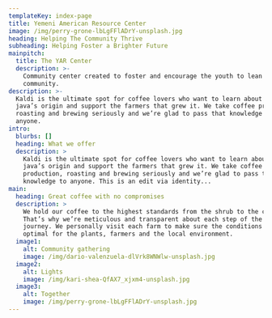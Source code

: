 ```yaml
---
templateKey: index-page
title: Yemeni American Resource Center
image: /img/perry-grone-lbLgFFlADrY-unsplash.jpg
heading: Helping The Community Thrive
subheading: Helping Foster a Brighter Future
mainpitch:
  title: The YAR Center
  description: >-
    Community center created to foster and encourage the youth to lean on their
    community.
description: >-
  Kaldi is the ultimate spot for coffee lovers who want to learn about their
  java’s origin and support the farmers that grew it. We take coffee production,
  roasting and brewing seriously and we’re glad to pass that knowledge to
  anyone.
intro:
  blurbs: []
  heading: What we offer
  description: >
    Kaldi is the ultimate spot for coffee lovers who want to learn about their
    java’s origin and support the farmers that grew it. We take coffee
    production, roasting and brewing seriously and we’re glad to pass that
    knowledge to anyone. This is an edit via identity...
main:
  heading: Great coffee with no compromises
  description: >
    We hold our coffee to the highest standards from the shrub to the cup.
    That’s why we’re meticulous and transparent about each step of the coffee’s
    journey. We personally visit each farm to make sure the conditions are
    optimal for the plants, farmers and the local environment.
  image1:
    alt: Community gathering
    image: /img/dario-valenzuela-dlVrk8WNWlw-unsplash.jpg
  image2:
    alt: Lights
    image: /img/kari-shea-QfAX7_xjxm4-unsplash.jpg
  image3:
    alt: Together
    image: /img/perry-grone-lbLgFFlADrY-unsplash.jpg
---
```


